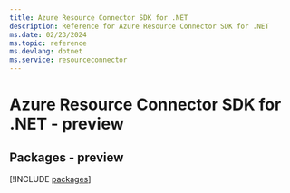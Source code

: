 ```yaml
---
title: Azure Resource Connector SDK for .NET
description: Reference for Azure Resource Connector SDK for .NET
ms.date: 02/23/2024
ms.topic: reference
ms.devlang: dotnet
ms.service: resourceconnector
---
```

# Azure Resource Connector SDK for .NET - preview
## Packages - preview
[!INCLUDE [packages](resource-connector-index.md)]
